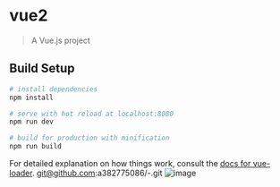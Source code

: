 # vue2

> A Vue.js project

## Build Setup

``` bash
# install dependencies
npm install

# serve with hot reload at localhost:8080
npm run dev

# build for production with minification
npm run build
```

For detailed explanation on how things work, consult the [docs for vue-loader](http://vuejs.github.io/vue-loader).
git@github.com:a382775086/-.git
 ![image](https://git@github.com:a382775086/-/static/pause.png)
